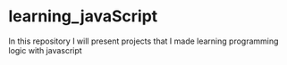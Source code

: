 <h1>learning_javaScript</h1>

<p>In this repository I will present projects that I made learning programming logic with javascript</p>
